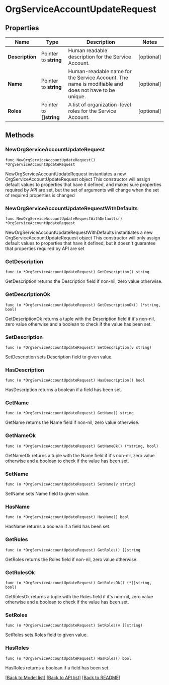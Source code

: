 # OrgServiceAccountUpdateRequest

## Properties

Name | Type | Description | Notes
------------ | ------------- | ------------- | -------------
**Description** | Pointer to **string** | Human readable description for the Service Account. | [optional] 
**Name** | Pointer to **string** | Human-readable name for the Service Account. The name is modifiable and does not have to be unique. | [optional] 
**Roles** | Pointer to **[]string** | A list of organization-level roles for the Service Account. | [optional] 

## Methods

### NewOrgServiceAccountUpdateRequest

`func NewOrgServiceAccountUpdateRequest() *OrgServiceAccountUpdateRequest`

NewOrgServiceAccountUpdateRequest instantiates a new OrgServiceAccountUpdateRequest object
This constructor will assign default values to properties that have it defined,
and makes sure properties required by API are set, but the set of arguments
will change when the set of required properties is changed

### NewOrgServiceAccountUpdateRequestWithDefaults

`func NewOrgServiceAccountUpdateRequestWithDefaults() *OrgServiceAccountUpdateRequest`

NewOrgServiceAccountUpdateRequestWithDefaults instantiates a new OrgServiceAccountUpdateRequest object
This constructor will only assign default values to properties that have it defined,
but it doesn't guarantee that properties required by API are set

### GetDescription

`func (o *OrgServiceAccountUpdateRequest) GetDescription() string`

GetDescription returns the Description field if non-nil, zero value otherwise.

### GetDescriptionOk

`func (o *OrgServiceAccountUpdateRequest) GetDescriptionOk() (*string, bool)`

GetDescriptionOk returns a tuple with the Description field if it's non-nil, zero value otherwise
and a boolean to check if the value has been set.

### SetDescription

`func (o *OrgServiceAccountUpdateRequest) SetDescription(v string)`

SetDescription sets Description field to given value.

### HasDescription

`func (o *OrgServiceAccountUpdateRequest) HasDescription() bool`

HasDescription returns a boolean if a field has been set.
### GetName

`func (o *OrgServiceAccountUpdateRequest) GetName() string`

GetName returns the Name field if non-nil, zero value otherwise.

### GetNameOk

`func (o *OrgServiceAccountUpdateRequest) GetNameOk() (*string, bool)`

GetNameOk returns a tuple with the Name field if it's non-nil, zero value otherwise
and a boolean to check if the value has been set.

### SetName

`func (o *OrgServiceAccountUpdateRequest) SetName(v string)`

SetName sets Name field to given value.

### HasName

`func (o *OrgServiceAccountUpdateRequest) HasName() bool`

HasName returns a boolean if a field has been set.
### GetRoles

`func (o *OrgServiceAccountUpdateRequest) GetRoles() []string`

GetRoles returns the Roles field if non-nil, zero value otherwise.

### GetRolesOk

`func (o *OrgServiceAccountUpdateRequest) GetRolesOk() (*[]string, bool)`

GetRolesOk returns a tuple with the Roles field if it's non-nil, zero value otherwise
and a boolean to check if the value has been set.

### SetRoles

`func (o *OrgServiceAccountUpdateRequest) SetRoles(v []string)`

SetRoles sets Roles field to given value.

### HasRoles

`func (o *OrgServiceAccountUpdateRequest) HasRoles() bool`

HasRoles returns a boolean if a field has been set.

[[Back to Model list]](../README.md#documentation-for-models) [[Back to API list]](../README.md#documentation-for-api-endpoints) [[Back to README]](../README.md)


